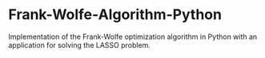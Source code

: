 # Frank-Wolfe-Algorithm-Python
Implementation of the Frank-Wolfe optimization algorithm in Python with an application for solving the LASSO problem.
